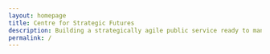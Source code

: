 ```yaml
---
layout: homepage
title: Centre for Strategic Futures
description: Building a strategically agile public service ready to manage a complex and fast-changing environment
permalink: /
---
```




